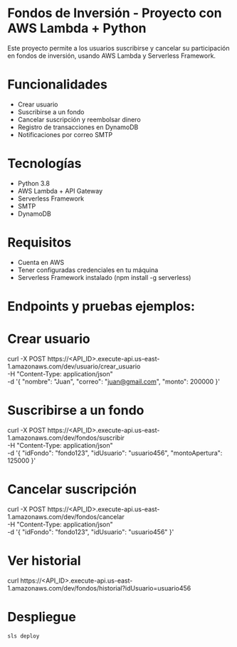 # Fondos de Inversión - Proyecto con AWS Lambda + Python

Este proyecto permite a los usuarios suscribirse y cancelar su participación en fondos de inversión, usando AWS Lambda y Serverless Framework.

# Funcionalidades

- Crear usuario
- Suscribirse a un fondo
- Cancelar suscripción y reembolsar dinero
- Registro de transacciones en DynamoDB
- Notificaciones por correo SMTP

# Tecnologías

- Python 3.8
- AWS Lambda + API Gateway
- Serverless Framework
- SMTP
- DynamoDB

# Requisitos

- Cuenta en AWS
- Tener configuradas credenciales en tu máquina 
- Serverless Framework instalado (npm install -g serverless)

# Endpoints y pruebas ejemplos:

# Crear usuario

curl -X POST https://<API_ID>.execute-api.us-east-1.amazonaws.com/dev/usuario/crear_usuario \
  -H "Content-Type: application/json" \
  -d '{
        "nombre": "Juan",
        "correo": "juan@gmail.com",
        "monto": 200000
      }'

# Suscribirse a un fondo

curl -X POST https://<API_ID>.execute-api.us-east-1.amazonaws.com/dev/fondos/suscribir \
  -H "Content-Type: application/json" \
  -d '{
        "idFondo": "fondo123",
        "idUsuario": "usuario456",
        "montoApertura": 125000
      }'

# Cancelar suscripción

curl -X POST https://<API_ID>.execute-api.us-east-1.amazonaws.com/dev/fondos/cancelar \
  -H "Content-Type: application/json" \
  -d '{
        "idFondo": "fondo123",
        "idUsuario": "usuario456"
      }'

# Ver historial

curl https://<API_ID>.execute-api.us-east-1.amazonaws.com/dev/fondos/historial?idUsuario=usuario456

# Despliegue

```bash
sls deploy


